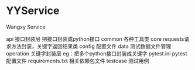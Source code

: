 # YYService
Wangxy Service

api 接口封装层 把接口封装成python接口
common  各种工具类
core  requests请求方法封装，关键字返回结果类
config  配置文件
data  测试数据文件管理
operation  关键字封装层  eg：把多个python接口封装成关键字
pytest.ini  pytest配置文件
requirements.txt  相关依赖包文件
testcase  测试用例


